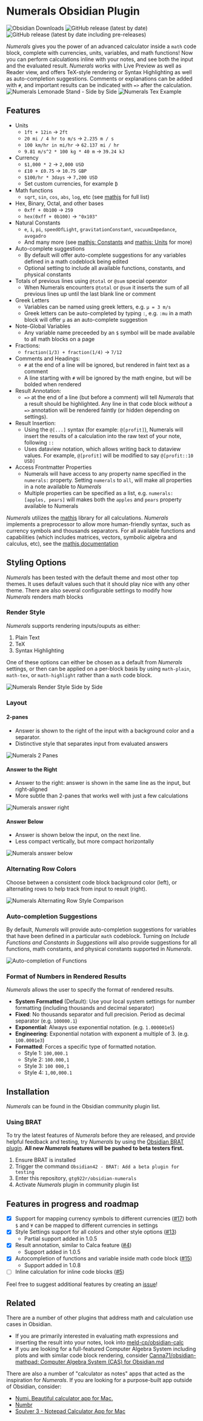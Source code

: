 # Numerals Obsidian Plugin
![Obsidian Downloads](https://img.shields.io/badge/dynamic/json?logo=obsidian&color=%23483699&label=downloads&query=%24%5B%22numerals%22%5D.downloads&url=https%3A%2F%2Fraw.githubusercontent.com%2Fobsidianmd%2Fobsidian-releases%2Fmaster%2Fcommunity-plugin-stats.json) ![GitHub release (latest by date)](https://img.shields.io/github/v/release/gtg922r/obsidian-numerals?color=%23483699) ![GitHub release (latest by date including pre-releases)](https://img.shields.io/github/v/release/gtg922r/obsidian-numerals?include_prereleases&label=BRAT%20beta)

*Numerals* gives you the power of an advanced calculator inside a `math` code block, complete with currencies, units, variables, and math functions! Now you can perform calculations inline with your notes, and see both the input and the evaluated result. *Numerals* works with Live Preview as well as Reader view, and offers TeX-style rendering or Syntax Highlighting as well as auto-completion suggestions. Comments or explanations can be added with `#`, and important results can be indicated with `=>` after the calculation. 
![Numerals Lemonade Stand - Side by Side](https://user-images.githubusercontent.com/1195174/200186757-a71b5e7a-df96-4350-b6a4-366d758e696d.png)
![Numerals Tex Example](https://user-images.githubusercontent.com/1195174/201516487-75bb7a08-76ab-4ff3-bf6b-d654aa284ab7.png)

## Features
- Units
 	- `1ft + 12in` → `2ft`
	- `20 mi / 4 hr to m/s` → `2.235 m / s`
	- `100 km/hr in mi/hr` → `62.137 mi / hr`
	- `9.81 m/s^2 * 100 kg * 40 m` → `39.24 kJ`
- Currency
	- `$1,000 * 2` → `2,000 USD`
	- `£10 + £0.75` → `10.75 GBP`
	- `$100/hr * 3days` → `7,200 USD`
	- Set custom currencies, for example `₿`
- Math functions
	- `sqrt`, `sin`, `cos`, `abs`, `log`, etc (see [mathjs](https://mathjs.org/docs/reference/functions.html) for full list)
- Hex, Binary, Octal, and other bases
	- `0xff + 0b100` → `259`
	- `hex(0xff + 0b100)` → `"0x103"`
- Natural Constants
	- `e`, `i`, `pi`, `speedOfLight`, `gravitationConstant`, `vacuumImpedance`, `avogadro`
	- And many more (see [mathjs: Constants](https://mathjs.org/docs/reference/constants.html) and [mathjs: Units](https://mathjs.org/docs/datatypes/units.html) for more)
- Auto-complete suggestions
	- By default will offer auto-complete suggestions for any variables defined in a math codeblock being edited
	- Optional setting to include all available functions, constants, and physical constants
- Totals of previous lines using `@total` or `@sum` special operator
	- When Numerals encounters `@total` or `@sum` it inserts the sum of all previous lines up until the last blank line or comment
- Greek Letters
	- Variables can be named using greek letters, e.g. `μ = 3 m/s`
	- Greek letters can be auto-completed by typing `:`, e.g. `:mu` in a math block will offer `μ` as an auto-complete suggestion
- Note-Global Variables
	- Any variable name preceeded by an `$` symbol will be made available to all math blocks on a page
- Fractions:	
	- `fraction(1/3) + fraction(1/4)` → `7/12`
- Comments and Headings:
	- `#` at the end of a line will be ignored, but rendered in faint text as a comment
	- A line starting with `#` will be ignored by the math engine, but will be bolded when rendered
- Result Annotation:
	- `=>` at the end of a line (but before a comment) will tell *Numerals* that a result should be highlighted. Any line in that code block *without* a `=>` annotation will be rendered faintly (or hidden depending on settings).
- Result Insertion:
	- Using the `@[...]` syntax (for example: `@[profit]`), Numerals will insert the results of a calculation into the raw text of your note, following `::`
	- Uses dataview notation, which allows writing back to dataview values. For example, `@[profit]` will be modified to say `@[profit::10 USD]`
- Access Frontmatter Properties
	- Numerals will have access to any property name specified in the `numerals:` property. Setting `numerals` to `all`, will make all properties in a note available to *Numerals*
	- Multiple properties can be specified as a list, e.g. `numerals: [apples, pears]` will makes both the `apples` and `pears` property available to Numerals

*Numerals* utilizes the [mathjs](https://mathjs.org/) library for all calculations. *Numerals* implements a preprocessor to allow more human-friendly syntax, such as currency symbols and thousands separators. For all available functions and capabilities (which includes matrices, vectors, symbolic algebra and calculus, etc), see the [mathjs documentation](https://mathjs.org/docs/index.html)


## Styling Options
*Numerals* has been tested with the default theme and most other top themes. It uses default values such that it should play nice with any other theme. There are also several configurable settings to modify how *Numerals* renders math blocks

### Render Style
*Numerals* supports rendering inputs/ouputs as either:
1. Plain Text
2. TeX
3. Syntax Highlighting

One of these options can either be chosen as a default from *Numerals* settings, or then can be applied on a per-block basis by using `math-plain`, `math-tex`, or `math-highlight` rather than a `math` code block. 

![Numerals Render Style Side by Side](https://user-images.githubusercontent.com/1195174/201587645-5a79aafa-5008-49d0-b584-5c6a99c7edc5.png)


### Layout
#### 2-panes
- Answer is shown to the right of the input with a background color and a separator.
- Distinctive style that separates input from evaluated answers

![Numerals 2 Panes](https://user-images.githubusercontent.com/1195174/200186692-0b6a0a7b-3f77-47f8-887f-d7d333b53967.png)

#### Answer to the Right
- Answer to the right: answer is shown in the same line as the input, but right-aligned
- More subtle than 2-panes that works well with just a few calculations

![Numerals answer right](https://user-images.githubusercontent.com/1195174/200186885-dedf1ccb-0464-4732-976e-0eaf54f5d098.png)

#### Answer Below
- Answer is shown below the input, on the next line. 
- Less compact vertically, but more compact horizontally

![Numerals answer below](https://user-images.githubusercontent.com/1195174/200186929-8e5bf0de-ab1e-47d0-a3f3-cf5164136c62.png)

### Alternating Row Colors
Choose between a consistent code block background color (left), or alternating rows to help track from input to result (right).

![Numerals Alternating Row Style Comparison](https://user-images.githubusercontent.com/1195174/200187338-24912a83-eb1e-4188-a843-e189f33e7133.png)

### Auto-completion Suggestions
By default, _Numerals_ will provide auto-completion suggestions for variables that have been defined in a particular `math` codeblock. Turning on _Include Functions and Constants in Suggestions_ will also provide suggestions for all functions, math constants, and physical constants supported in _Numerals_.

![Auto-completion of Functions](https://user-images.githubusercontent.com/1195174/215416147-68110298-0e10-44e5-9351-83efc3a17bba.png)

### Format of Numbers in Rendered Results
*Numerals* allows the user to specify the format of rendered results. 
- **System Formatted** (Default): Use your local system settings for number formatting (including thousands and decimal separator)
- **Fixed**: No thousands separator and full precision. Period as decimal separator (e.g. `100000.1`)
- **Exponential**: Always use exponential notation. (e.g. `1.000001e5`)
- **Engineering**: Exponential notation with exponent a multiple of 3. (e.g. `100.0001e3`)
- **Formatted**: Forces a specific type of formatted notation.
  - Style 1: `100,000.1`
  - Style 2: `100.000,1`
  - Style 3: `100 000,1`
  - Style 4: `1,00,000.1`

## Installation
*Numerals* can be found in the Obsidian community plugin list.

### Using BRAT
To try the latest features of *Numerals* before they are released, and provide helpful feedback and testing, try *Numerals* by using the [Obsidian BRAT plugin](https://github.com/TfTHacker/obsidian42-brat). **All new *Numerals* features will be pushed to beta testers first.**

1. Ensure BRAT is installed
2. Trigger the command `Obsidian42 - BRAT: Add a beta plugin for testing` 
3. Enter this repository, `gtg922r/obsidian-numerals`
4. Activate *Numerals* plugin in community plugin list

## Features in progress and roadmap
- [x] Support for mapping currency symbols to different currencies ([#17](https://github.com/gtg922r/obsidian-numerals/issues/17))
	both `$` and `¥` can be mapped to different currencies in settings 
- [x] Style Settings support for all colors and other style options ([#13](https://github.com/gtg922r/obsidian-numerals/issues/13))
	- Partial support added in 1.0.5
- [x] Result annotation, similar to Calca feature ([#4](https://github.com/gtg922r/obsidian-numerals/issues/4))
	- Support added in 1.0.5
- [x] Autocompletion of functions and variable inside math code block ([#15](https://github.com/gtg922r/obsidian-numerals/issues/15))
	- Support added in 1.0.8
- [ ] Inline calculation for inline code blocks ([#5](https://github.com/gtg922r/obsidian-numerals/issues/5))

Feel free to suggest additional features by creating an [issue](https://github.com/gtg922r/obsidian-numerals/issues)!

## Related
There are a number of other plugins that address math and calculation use cases in Obsidian. 
- If you are primarily interested in evaluating math expressions and inserting the result into your notes, look into [meld-cp/obsidian-calc](https://github.com/meld-cp/obsidian-calc)
- If you are looking for a full-featured Computer Algebra System including plots and with similar code block rendering, consider [Canna71/obsidian-mathpad: Computer Algebra System (CAS) for Obsidian.md](https://github.com/Canna71/obsidian-mathpad)

There are also a number of "calculator as notes" apps that acted as the inspiration for *Numerals*. If you are looking for a purpose-built app outside of Obsidian, consider:
- [Numi. Beautiful calculator app for Mac.](https://numi.app/)
- [Numbr](https://numbr.dev/)
- [Soulver 3 - Notepad Calculator App for Mac](https://soulver.app/)

